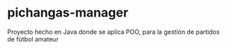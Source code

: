 # pichangas-manager
Proyecto hecho en Java donde se aplica POO, para la gestión de partidos de fútbol amateur
